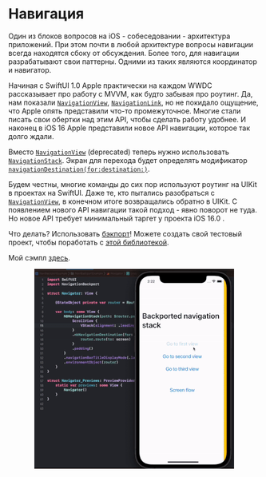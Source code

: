 # Навигация

Один из блоков вопросов на iOS - собеседовании - архитектура приложений. 
При этом почти в любой архитектуре вопросы навигации всегда находятся сбоку от обсуждения. 
Более того, для навигации разрабатывают свои паттерны. Одними из таких являются координатор и навигатор.

Начиная с SwiftUI 1.0 Apple практически на каждом WWDC рассказывает про работу с MVVM, как будто забывая про роутинг. 
Да, нам показали [`NavigationView`](https://developer.apple.com/documentation/swiftui/navigationview), 
[`NavigationLink`](https://developer.apple.com/documentation/swiftui/navigationlink), 
но не покидало ощущение, что Apple опять представили что-то промежуточное. 
Многие стали писать свои обертки над этим API, чтобы сделать работу удобнее. 
И наконец в iOS 16 Apple представили новое API навигации, которое так долго ждали. 

Вместо [`NavigationView`](https://developer.apple.com/documentation/swiftui/navigationview) (deprecated) 
теперь нужно использовать [`NavigationStack`](https://developer.apple.com/documentation/swiftui/navigationstack). 
Экран для перехода будет определять модификатор 
[`navigationDestination(for:destination:)`](https://developer.apple.com/documentation/swiftui/list/navigationdestination(for:destination:)).

Будем честны, многие команды до сих пор используют роутинг на UIKit в проектах на SwiftUI. 
Даже те, кто пытались разобраться с [`NavigationView`](https://developer.apple.com/documentation/swiftui/navigationview), в конечном итоге возвращались обратно в UIKit. 
С появлением нового API навигации такой подход - явно поворот не туда. 
Но новое API требует минимальный таргет у проекта iOS 16.0 .  

Что делать?  Использовать [бэкпорт](https://github.com/johnpatrickmorgan/NavigationBackport)! 
Можете создать свой тестовый проект, чтобы поработать с [этой библиотекой](https://github.com/johnpatrickmorgan/NavigationBackport). 

Мой сэмпл [здесь](https://github.com/c-villain/NaviBackportExample).

  <p align="center">
  <img src="sources/backportedNavStack/navstack.gif" alt="" width="400">
  </p>
